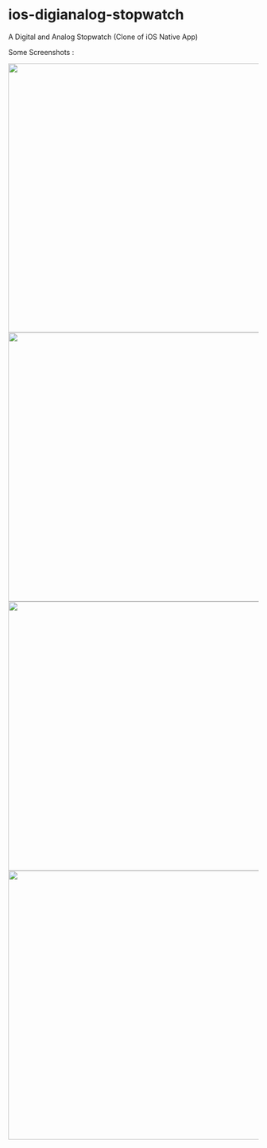 # ios-digianalog-stopwatch
A Digital and Analog Stopwatch (Clone of iOS Native App)

Some Screenshots :

<img src="https://dl.dropboxusercontent.com/s/mwn54q4auofpura/Simulator%20Screen%20Shot%20Nov%2026%2C%202016%2C%202.17.16%20PM.png?dl=0" width="540">

<img src="https://dl.dropboxusercontent.com/s/xfnhy5urnodaknr/Simulator%20Screen%20Shot%20Nov%2026%2C%202016%2C%202.17.42%20PM.png?dl=0" width="540">

<img src="https://dl.dropboxusercontent.com/s/xi4xcdqyp978jrr/Simulator%20Screen%20Shot%20Nov%2026%2C%202016%2C%202.17.37%20PM.png?dl=0" width="540">

<img src="https://dl.dropboxusercontent.com/s/zzeajs4ey88cpkf/Simulator%20Screen%20Shot%20Nov%2026%2C%202016%2C%202.17.51%20PM.png?dl=0" width="540">
